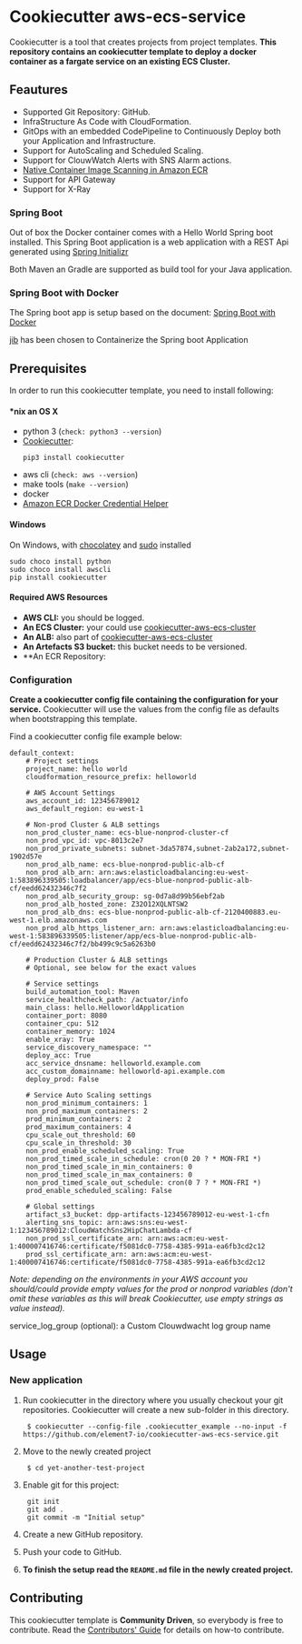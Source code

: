 # Cookiecutter aws-ecs-service

Cookiecutter is a tool that creates projects from project templates. **This repository contains an cookiecutter template to deploy a docker container as a fargate service on an existing ECS Cluster.**

## Feautures
-  Supported Git Repository: GitHub.
-  InfraStructure As Code with CloudFormation.
-  GitOps with an embedded CodePipeline to Continuously Deploy both your Application and
   Infrastructure.
 - Support for AutoScaling and Scheduled Scaling.
 - Support for ClouwWatch Alerts with SNS Alarm actions.
 - [Native Container Image Scanning in Amazon
   ECR](https://aws.amazon.com/blogs/containers/amazon-ecr-native-container-image-scanning/)
- Support for API Gateway
- Support for X-Ray


### Spring Boot
Out of box the Docker container comes with a Hello World Spring boot installed.
This Spring Boot application is a web application with a REST Api generated using [Spring Initializr](https://start.spring.io/)

Both Maven an Gradle are supported as build tool for your Java application.  

### Spring Boot with Docker
The Spring boot app is setup based on the document: [Spring Boot with Docker](https://spring.io/guides/gs/spring-boot-docker/)

[jib](https://github.com/GoogleContainerTools/jib) has been chosen to Containerize the Spring boot Application


## Prerequisites

In order to run this cookiecutter template, you need to install following:

#### \*nix an OS X

- python 3 (`check: python3 --version`)
- [Cookiecutter](https://github.com/audreyr/cookiecutter):
	```
	pip3 install cookiecutter
	```
- aws cli (`check: aws --version`)
- make tools (`make --version`)
- docker
- [Amazon ECR Docker Credential Helper](https://github.com/awslabs/amazon-ecr-credential-helper)

#### Windows

On Windows, with [chocolatey](https://chocolatey.org) and [sudo](https://chocolatey.org/packages/sudo) installed 

```
sudo choco install python
sudo choco install awscli
pip install cookiecutter
```

#### Required AWS Resources

- **AWS CLI:** you should be logged.
- **An ECS Cluster:** your could use [cookiecutter-aws-ecs-cluster](https://github.com/element7-io/cookiecutter-aws-ecs-cluster)
- **An ALB:** also part of [cookiecutter-aws-ecs-cluster](https://github.com/element7-io/cookiecutter-aws-ecs-cluster)
- **An Artefacts S3 bucket:** this bucket needs to be versioned.
- **An ECR Repository:


### Configuration

**Create a cookiecutter config file containing the configuration for your service.** Cookiecutter will use the values from the config file as defaults when bootstrapping this template.

Find a cookiecutter config file example below:
```
default_context:
    # Project settings
    project_name: hello world
    cloudformation_resource_prefix: helloworld

    # AWS Account Settings
    aws_account_id: 123456789012
    aws_default_region: eu-west-1

    # Non-prod Cluster & ALB settings
    non_prod_cluster_name: ecs-blue-nonprod-cluster-cf
    non_prod_vpc_id: vpc-8013c2e7
    non_prod_private_subnets: subnet-3da57874,subnet-2ab2a172,subnet-1902d57e
    non_prod_alb_name: ecs-blue-nonprod-public-alb-cf
    non_prod_alb_arn: arn:aws:elasticloadbalancing:eu-west-1:583896339505:loadbalancer/app/ecs-blue-nonprod-public-alb-cf/eedd62432346c7f2
    non_prod_alb_security_group: sg-0d7a8d99b56ebf2ab
    non_prod_alb_hosted_zone: Z32O12XQLNTSW2
    non_prod_alb_dns: ecs-blue-nonprod-public-alb-cf-2120400883.eu-west-1.elb.amazonaws.com
    non_prod_alb_https_listener_arn: arn:aws:elasticloadbalancing:eu-west-1:583896339505:listener/app/ecs-blue-nonprod-public-alb-cf/eedd62432346c7f2/bb499c9c5a6263b0

    # Production Cluster & ALB settings
    # Optional, see below for the exact values

    # Service settings
    build_automation_tool: Maven
    service_healthcheck_path: /actuator/info
    main_class: hello.HelloworldApplication
    container_port: 8080
    container_cpu: 512
    container_memory: 1024
    enable_xray: True
    service_discovery_namespace: ""
    deploy_acc: True
    acc_service_dnsname: helloworld.example.com
    acc_custom_domainname: helloworld-api.example.com
    deploy_prod: False

    # Service Auto Scaling settings
    non_prod_minimum_containers: 1
    non_prod_maximum_containers: 2
    prod_minimum_containers: 2
    prod_maximum_containers: 4
    cpu_scale_out_threshold: 60
    cpu_scale_in_threshold: 30
    non_prod_enable_scheduled_scaling: True
    non_prod_timed_scale_in_schedule: cron(0 20 ? * MON-FRI *)
    non_prod_timed_scale_in_min_containers: 0
    non_prod_timed_scale_in_max_containers: 0
    non_prod_timed_scale_out_schedule: cron(0 7 ? * MON-FRI *)
    prod_enable_scheduled_scaling: False

    # Global settings
    artifact_s3_bucket: dpp-artifacts-123456789012-eu-west-1-cfn
    alerting_sns_topic: arn:aws:sns:eu-west-1:123456789012:CloudWatchSns2HipChatLambda-cf
    non_prod_ssl_certificate_arn: arn:aws:acm:eu-west-1:400007416746:certificate/f5081dc0-7758-4385-991a-ea6fb3cd2c12
    prod_ssl_certificate_arn: arn:aws:acm:eu-west-1:400007416746:certificate/f5081dc0-7758-4385-991a-ea6fb3cd2c12
```

*Note: depending on the environments in your AWS account you should/could provide empty values for the prod or nonprod variables (don't omit these variables as this will break Cookiecutter, use empty strings as value instead).*

service_log_group (optional): a Custom Clouwdwacht log group name

## Usage

### New application

1. Run cookiecutter in the directory where you usually checkout your git repositories. Cookiecutter will create a new sub-folder in this directory. 

        $ cookiecutter --config-file .cookiecutter_example --no-input -f https://github.com/element7-io/cookiecutter-aws-ecs-service.git
1. Move to the newly created project

        $ cd yet-another-test-project

1. Enable git for this project:

        git init
        git add .
        git commit -m "Initial setup"

1. Create a new GitHub repository.
1. Push your code to GitHub.
1. **To finish the setup read the `README.md` file in the newly created project.**


## Contributing
This cookiecutter template is **Community Driven**, so everybody is free to contribute. Read the [Contributors' Guide](CONTRIBUTING.md) for details on how-to contribute.
